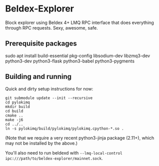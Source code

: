 # Beldex-Explorer
Block explorer using Beldex 4+ LMQ RPC interface that does everything through RPC requests.  Sexy,
awesome, safe.

## Prerequisite packages 

sudo apt install build-essential pkg-config libsodium-dev libzmq3-dev python3-dev python3-flask python3-babel python3-pygments

## Building and running

Quick and dirty setup instructions for now:

    git submodule update --init --recursive
    cd pylokimq
    mkdir build
    cd build
    cmake ..
    make -j6
    cd ../..
    ln -s pylokimq/build/pylokimq/pylokimq.cpython-*.so .
    
(Note that we require a very recent python3-jinja package (2.11+), which may not be installed by the
above.)

You'll also need to run beldexd with `--lmq-local-control ipc:///path/to/beldex-explorer/mainnet.sock`.